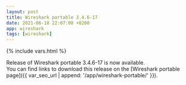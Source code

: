 ```yaml
---
layout: post
title: Wireshark portable 3.4.6-17
date: 2021-06-18 22:07:00 +0200
app: wireshark
tags: [wireshark]
---
```

{% include vars.html %}

Release of Wireshark portable 3.4.6-17 is now available.<br />
You can find links to download this release on the [Wireshark portable page]({{ var_seo_url | append: '/app/wireshark-portable/' }}).
